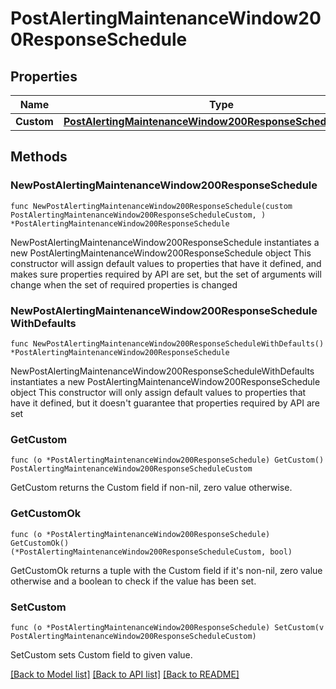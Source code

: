 # PostAlertingMaintenanceWindow200ResponseSchedule

## Properties

Name | Type | Description | Notes
------------ | ------------- | ------------- | -------------
**Custom** | [**PostAlertingMaintenanceWindow200ResponseScheduleCustom**](PostAlertingMaintenanceWindow200ResponseScheduleCustom.md) |  | 

## Methods

### NewPostAlertingMaintenanceWindow200ResponseSchedule

`func NewPostAlertingMaintenanceWindow200ResponseSchedule(custom PostAlertingMaintenanceWindow200ResponseScheduleCustom, ) *PostAlertingMaintenanceWindow200ResponseSchedule`

NewPostAlertingMaintenanceWindow200ResponseSchedule instantiates a new PostAlertingMaintenanceWindow200ResponseSchedule object
This constructor will assign default values to properties that have it defined,
and makes sure properties required by API are set, but the set of arguments
will change when the set of required properties is changed

### NewPostAlertingMaintenanceWindow200ResponseScheduleWithDefaults

`func NewPostAlertingMaintenanceWindow200ResponseScheduleWithDefaults() *PostAlertingMaintenanceWindow200ResponseSchedule`

NewPostAlertingMaintenanceWindow200ResponseScheduleWithDefaults instantiates a new PostAlertingMaintenanceWindow200ResponseSchedule object
This constructor will only assign default values to properties that have it defined,
but it doesn't guarantee that properties required by API are set

### GetCustom

`func (o *PostAlertingMaintenanceWindow200ResponseSchedule) GetCustom() PostAlertingMaintenanceWindow200ResponseScheduleCustom`

GetCustom returns the Custom field if non-nil, zero value otherwise.

### GetCustomOk

`func (o *PostAlertingMaintenanceWindow200ResponseSchedule) GetCustomOk() (*PostAlertingMaintenanceWindow200ResponseScheduleCustom, bool)`

GetCustomOk returns a tuple with the Custom field if it's non-nil, zero value otherwise
and a boolean to check if the value has been set.

### SetCustom

`func (o *PostAlertingMaintenanceWindow200ResponseSchedule) SetCustom(v PostAlertingMaintenanceWindow200ResponseScheduleCustom)`

SetCustom sets Custom field to given value.



[[Back to Model list]](../README.md#documentation-for-models) [[Back to API list]](../README.md#documentation-for-api-endpoints) [[Back to README]](../README.md)


